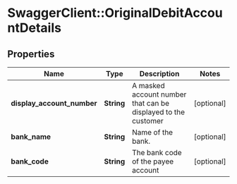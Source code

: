 # SwaggerClient::OriginalDebitAccountDetails

## Properties
Name | Type | Description | Notes
------------ | ------------- | ------------- | -------------
**display_account_number** | **String** | A masked account number that can be displayed to the customer | [optional] 
**bank_name** | **String** | Name of the bank. | [optional] 
**bank_code** | **String** | The bank code of the payee account | [optional] 

